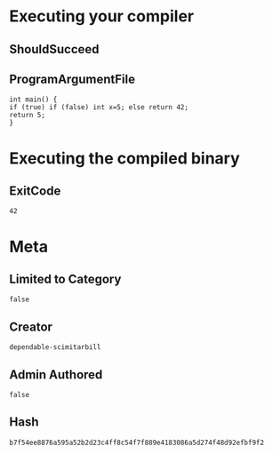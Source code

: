 # Executing your compiler

## ShouldSucceed

## ProgramArgumentFile

```
int main() {
if (true) if (false) int x=5; else return 42;
return 5;
}
```

# Executing the compiled binary

## ExitCode

```
42
```

# Meta

## Limited to Category

```
false
```

## Creator

```
dependable-scimitarbill
```

## Admin Authored

```
false
```

## Hash

```
b7f54ee8876a595a52b2d23c4ff8c54f7f889e4183086a5d274f48d92efbf9f2
```
